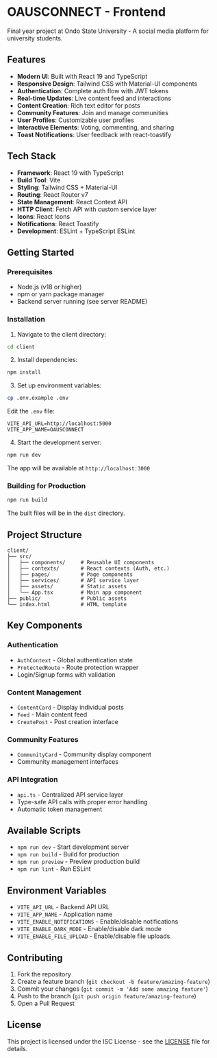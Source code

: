 # OAUSCONNECT - Frontend

Final year project at Ondo State University - A social media platform for university students.

## Features

- **Modern UI**: Built with React 19 and TypeScript
- **Responsive Design**: Tailwind CSS with Material-UI components
- **Authentication**: Complete auth flow with JWT tokens
- **Real-time Updates**: Live content feed and interactions
- **Content Creation**: Rich text editor for posts
- **Community Features**: Join and manage communities
- **User Profiles**: Customizable user profiles
- **Interactive Elements**: Voting, commenting, and sharing
- **Toast Notifications**: User feedback with react-toastify

## Tech Stack

- **Framework**: React 19 with TypeScript
- **Build Tool**: Vite
- **Styling**: Tailwind CSS + Material-UI
- **Routing**: React Router v7
- **State Management**: React Context API
- **HTTP Client**: Fetch API with custom service layer
- **Icons**: React Icons
- **Notifications**: React Toastify
- **Development**: ESLint + TypeScript ESLint

## Getting Started

### Prerequisites

- Node.js (v18 or higher)
- npm or yarn package manager
- Backend server running (see server README)

### Installation

1. Navigate to the client directory:
```bash
cd client
```

2. Install dependencies:
```bash
npm install
```

3. Set up environment variables:
```bash
cp .env.example .env
```

Edit the `.env` file:
```env
VITE_API_URL=http://localhost:5000
VITE_APP_NAME=OAUSCONNECT
```

4. Start the development server:
```bash
npm run dev
```

The app will be available at `http://localhost:3000`

### Building for Production

```bash
npm run build
```

The built files will be in the `dist` directory.

## Project Structure

```
client/
├── src/
│   ├── components/     # Reusable UI components
│   ├── contexts/       # React contexts (Auth, etc.)
│   ├── pages/          # Page components
│   ├── services/       # API service layer
│   ├── assets/         # Static assets
│   └── App.tsx         # Main app component
├── public/             # Public assets
└── index.html          # HTML template
```

## Key Components

### Authentication
- `AuthContext` - Global authentication state
- `ProtectedRoute` - Route protection wrapper
- Login/Signup forms with validation

### Content Management
- `ContentCard` - Display individual posts
- `Feed` - Main content feed
- `CreatePost` - Post creation interface

### Community Features
- `CommunityCard` - Community display component
- Community management interfaces

### API Integration
- `api.ts` - Centralized API service layer
- Type-safe API calls with proper error handling
- Automatic token management

## Available Scripts

- `npm run dev` - Start development server
- `npm run build` - Build for production
- `npm run preview` - Preview production build
- `npm run lint` - Run ESLint

## Environment Variables

- `VITE_API_URL` - Backend API URL
- `VITE_APP_NAME` - Application name
- `VITE_ENABLE_NOTIFICATIONS` - Enable/disable notifications
- `VITE_ENABLE_DARK_MODE` - Enable/disable dark mode
- `VITE_ENABLE_FILE_UPLOAD` - Enable/disable file uploads

## Contributing

1. Fork the repository
2. Create a feature branch (`git checkout -b feature/amazing-feature`)
3. Commit your changes (`git commit -m 'Add some amazing feature'`)
4. Push to the branch (`git push origin feature/amazing-feature`)
5. Open a Pull Request

## License

This project is licensed under the ISC License - see the [LICENSE](LICENSE) file for details.
